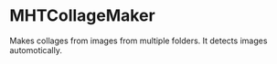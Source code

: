 # MHTCollageMaker
 Makes collages from images from multiple folders. It detects images automotically.
